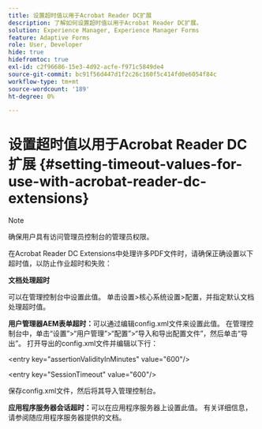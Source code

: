 ```yaml
---
title: 设置超时值以用于Acrobat Reader DC扩展
description: 了解如何设置超时值以用于Acrobat Reader DC扩展。
solution: Experience Manager, Experience Manager Forms
feature: Adaptive Forms
role: User, Developer
hide: true
hidefromtoc: true
exl-id: c2f96686-15e3-4d92-acfe-f971c5849de4
source-git-commit: bc91f56d447d1f2c26c160f5c414fd0e6054f84c
workflow-type: tm+mt
source-wordcount: '189'
ht-degree: 0%

---
```


# 设置超时值以用于Acrobat Reader DC扩展  {#setting-timeout-values-for-use-with-acrobat-reader-dc-extensions}

>[!NOTE]
> 
> 确保用户具有访问管理员控制台的管理员权限。

在Acrobat Reader DC Extensions中处理许多PDF文件时，请确保正确设置以下超时值，以防止作业超时和失败：

**文档处理超时**

可以在管理控制台中设置此值。 单击设置>核心系统设置>配置，并指定默认文档处理超时值。

**用户管理器AEM表单超时：**&#x200B;可以通过编辑config.xml文件来设置此值。 在管理控制台中，单击“设置”>“用户管理”>“配置”>“导入和导出配置文件”，然后单击“导出”。 打开导出的config.xml文件并编辑以下行：

&lt;entry key=&quot;assertionValidityInMinutes&quot; value=&quot;600&quot;/>

&lt;entry key=&quot;SessionTimeout&quot; value=&quot;600&quot;/>

保存config.xml文件，然后将其导入管理控制台。

**应用程序服务器会话超时：**&#x200B;可以在应用程序服务器上设置此值。 有关详细信息，请参阅随应用程序服务器提供的文档。
